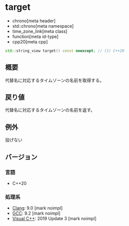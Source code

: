 # target
* chrono[meta header]
* std::chrono[meta namespace]
* time_zone_link[meta class]
* function[meta id-type]
* cpp20[meta cpp]

```cpp
std::string_view target() const noexcept; // (1) C++20
```

## 概要
代替名に対応するタイムゾーンの名前を取得する。


## 戻り値
代替名に対応するタイムゾーンの名前を返す。


## 例外
投げない


## バージョン
### 言語
- C++20

### 処理系
- [Clang](/implementation.md#clang): 9.0 [mark noimpl]
- [GCC](/implementation.md#gcc): 9.2 [mark noimpl]
- [Visual C++](/implementation.md#visual_cpp): 2019 Update 3 [mark noimpl]
